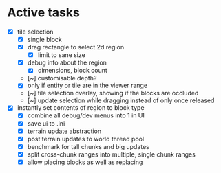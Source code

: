 # Active tasks

* [X] tile selection
	* [X] single block
	* [X] drag rectangle to select 2d region
		* [X] limit to sane size
	* [X] debug info about the region
		* [X] dimensions, block count
	* [~] customisable depth?
	* [X] only if entity or tile are in the viewer range
	* [~] tile selection overlay, showing if the blocks are occluded
	* [~] update selection while dragging instead of only once released
* [X] instantly set contents of region to block type
	* [X] combine all debug/dev menus into 1 in UI
	* [X] save ui to .ini
	* [X] terrain update abstraction
	* [X] post terrain updates to world thread pool
	* [X] benchmark for tall chunks and big updates
	* [X] split cross-chunk ranges into multiple, single chunk ranges
	* [X] allow placing blocks as well as replacing
